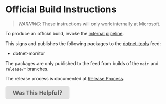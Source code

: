 # Official Build Instructions

> *WARNING*: These instructions will only work internally at Microsoft.

To produce an official build, invoke the [internal pipeline](https://dev.azure.com/dnceng/internal/_build?definitionId=954).

This signs and publishes the following packages to the [dotnet-tools](https://pkgs.dev.azure.com/dnceng/public/_packaging/dotnet-tools/nuget/v3/index.json) feed:
 - dotnet-monitor

The packages are only published to the feed from builds of the `main` and `release/*` branches.

The release process is documented at [Release Process](./release-process.md).

[<img src=/images/WasThisHelpful.png width="200"/>](https://www.research.net/r/DGDQWXH?src=official-build-instructions)

